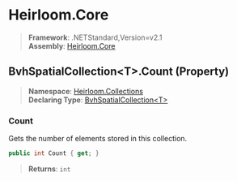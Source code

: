 # Heirloom.Core

> **Framework**: .NETStandard,Version=v2.1  
> **Assembly**: [Heirloom.Core][0]

## BvhSpatialCollection\<T>.Count (Property)

> **Namespace**: [Heirloom.Collections][0]  
> **Declaring Type**: [BvhSpatialCollection\<T>][1]

### Count

Gets the number of elements stored in this collection.

```cs
public int Count { get; }
```

> **Returns**: `int`

[0]: ../../../Heirloom.Core.md
[1]: ../BvhSpatialCollection[T].md
